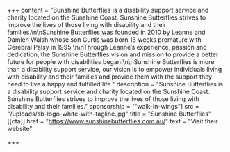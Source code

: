 +++
content = "Sunshine Butterflies is a disability support service and charity located on the Sunshine Coast. Sunshine Butterflies strives to improve the lives of those living with disability and their families.\n\nSunshine Butterflies was founded in 2010 by Leanne and Damien Walsh whose son Curtis was born 13 weeks premature with Cerebral Palsy in 1995.\n\nThrough Leanne’s experience, passion and dedication, the Sunshine Butterflies vision and mission to provide a better future for people with disabilities began.\n\nSunshine Butterflies is more than a disability support service, our vision is to empower individuals living with disability and their families and provide them with the support they need to live a happy and fulfilled life."
description = "Sunshine Butterflies is a disability support service and charity located on the Sunshine Coast. Sunshine Butterflies strives to improve the lives of those living with disability and their families."
sponsorship = ["walk-in-wings"]
src = "/uploads/sb-logo-white-with-tagline.jpg"
title = "Sunshine Butterflies"
[[cta]]
href = "https://www.sunshinebutterflies.com.au/"
text = "Visit their website"

+++
